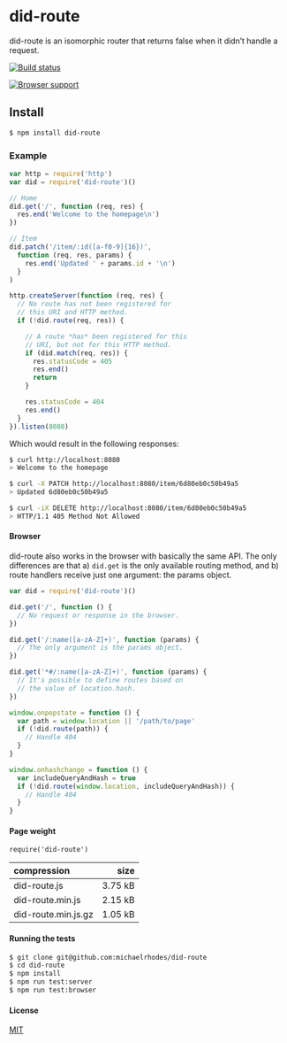 # did-route

did-route is an isomorphic router that returns false when it didn’t handle a request.

[![Build status](https://travis-ci.org/michaelrhodes/did-route.svg?branch=master)](https://travis-ci.org/michaelrhodes/did-route)

[![Browser support](https://ci.testling.com/michaelrhodes/can-route.png)](https://ci.testling.com/michaelrhodes/can-route)

## Install

```sh
$ npm install did-route
```

### Example

```js
var http = require('http')
var did = require('did-route')()

// Home
did.get('/', function (req, res) {
  res.end('Welcome to the homepage\n')
})

// Item
did.patch('/item/:id([a-f0-9]{16})',
  function (req, res, params) {
    res.end('Updated ' + params.id + '\n')
  }
)

http.createServer(function (req, res) {
  // No route has not been registered for
  // this URI and HTTP method.
  if (!did.route(req, res)) { 

    // A route *has* been registered for this
    // URI, but not for this HTTP method.
    if (did.match(req, res)) {
      res.statusCode = 405
      res.end()
      return
    }

    res.statusCode = 404
    res.end()
  }
}).listen(8080)
```

Which would result in the following responses:

```sh
$ curl http://localhost:8080
> Welcome to the homepage

$ curl -X PATCH http://localhost:8080/item/6d80eb0c50b49a5
> Updated 6d80eb0c50b49a5

$ curl -iX DELETE http://localhost:8080/item/6d80eb0c50b49a5
> HTTP/1.1 405 Method Not Allowed
```

#### Browser

did-route also works in the browser with basically the same API. The only differences are that a) `did.get` is the only available routing method, and b) route handlers receive just one argument: the params object.

```js
var did = require('did-route')()

did.get('/', function () {
  // No request or response in the browser.
})

did.get('/:name([a-zA-Z]+)', function (params) {
  // The only argument is the params object.
})

did.get('*#/:name([a-zA-Z]+)', function (params) {
  // It's possible to define routes based on
  // the value of location.hash.
})

window.onpopstate = function () {
  var path = window.location || '/path/to/page'
  if (!did.route(path)) {
    // Handle 404
  }
}

window.onhashchange = function () {
  var includeQueryAndHash = true
  if (!did.route(window.location, includeQueryAndHash)) {
    // Handle 404
  }
}
```

#### Page weight

`require('did-route')`

| compression         |    size |
| :------------------ | ------: |
| did-route.js        | 3.75 kB |
| did-route.min.js    | 2.15 kB |
| did-route.min.js.gz | 1.05 kB |


#### Running the tests

```sh
$ git clone git@github.com:michaelrhodes/did-route
$ cd did-route
$ npm install
$ npm run test:server
$ npm run test:browser
```

#### License

[MIT](http://opensource.org/licenses/MIT)
